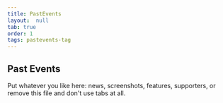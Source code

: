 ```yaml
---
title: PastEvents
layout:  null
tab: true
order: 1
tags: pastevents-tag
---
```


## Past Events

Put whatever you like here: news, screenshots, features, supporters, or remove this file and don't use tabs at all.
